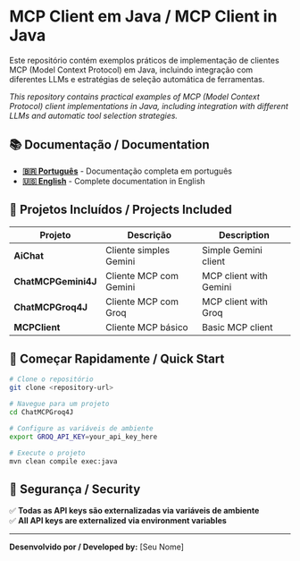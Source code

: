 # MCP Client em Java / MCP Client in Java

Este repositório contém exemplos práticos de implementação de clientes MCP (Model Context Protocol) em Java, incluindo integração com diferentes LLMs e estratégias de seleção automática de ferramentas.

*This repository contains practical examples of MCP (Model Context Protocol) client implementations in Java, including integration with different LLMs and automatic tool selection strategies.*

## 📚 Documentação / Documentation

- **[🇧🇷 Português](README_PT.md)** - Documentação completa em português
- **[🇺🇸 English](README_EN.md)** - Complete documentation in English

## 🚀 Projetos Incluídos / Projects Included

| Projeto             | Descrição              | Description            |
| ------------------- | ---------------------- | ---------------------- |
| **AiChat**          | Cliente simples Gemini | Simple Gemini client   |
| **ChatMCPGemini4J** | Cliente MCP com Gemini | MCP client with Gemini |
| **ChatMCPGroq4J**   | Cliente MCP com Groq   | MCP client with Groq   |
| **MCPClient**       | Cliente MCP básico     | Basic MCP client       |

## 🎯 Começar Rapidamente / Quick Start

```bash
# Clone o repositório
git clone <repository-url>

# Navegue para um projeto
cd ChatMCPGroq4J

# Configure as variáveis de ambiente
export GROQ_API_KEY=your_api_key_here

# Execute o projeto
mvn clean compile exec:java
```

## 🔐 Segurança / Security

✅ **Todas as API keys são externalizadas via variáveis de ambiente**  
✅ **All API keys are externalized via environment variables**

---

**Desenvolvido por / Developed by:** [Seu Nome]  

